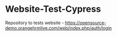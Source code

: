 # Website-Test-Cypress
Repository to tests website - https://opensource-demo.orangehrmlive.com/web/index.php/auth/login
